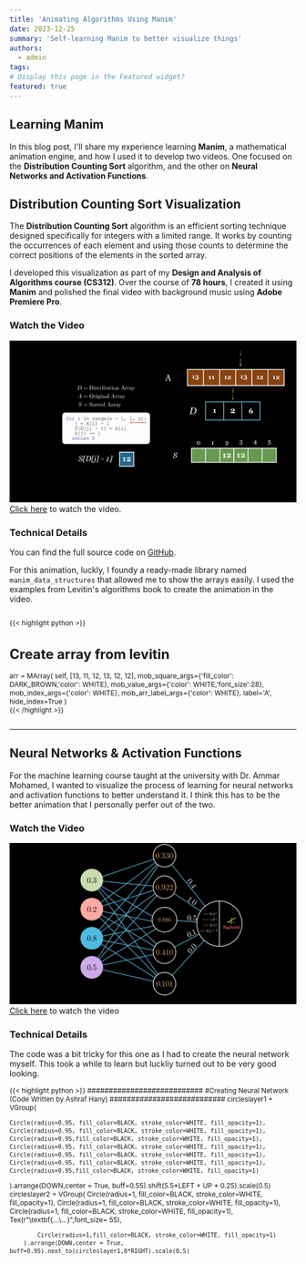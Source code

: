 ```yaml
---
title: 'Animating Algorithms Using Manim'
date: 2023-12-25
summary: 'Self-learning Manim to better visualize things'
authors:
  - admin
tags: 
# Display this page in the Featured widget?
featured: true
---
```

## Learning Manim


In this blog post, I'll share my experience learning **Manim**, a mathematical animation engine, and how I used it to develop two videos. One focused on the **Distribution Counting Sort** algorithm, and the other on **Neural Networks and Activation Functions**.

## Distribution Counting Sort Visualization

The **Distribution Counting Sort** algorithm is an efficient sorting technique designed specifically for integers with a limited range. It works by counting the occurrences of each element and using those counts to determine the correct positions of the elements in the sorted array.

I developed this visualization as part of my **Design and Analysis of Algorithms course (CS312)**. Over the course of **78 hours**, I created it using **Manim** and polished the final video with background music using **Adobe Premiere Pro**.

### Watch the Video
![demo](./demo.gif)
[Click here](https://www.youtube.com/watch?v=TVK_2h5Q1Sc&t) to watch the video.

### Technical Details
You can find the full source code on [GitHub](https://github.com/AshrafHanyy/Distrubtion_Count_Sort).

For this animation, luckly, I foundy a ready-made library named `manim_data_structures` that allowed me to show the arrays easily. I used the examples from Levitin's algorithms book to create the animation in the video. 
<div style="max-height: 300px; overflow-y: auto; overflow-x: auto; font-size: 0.85em; width: 100%;">

{{< highlight python >}}
# Create array from levitin
arr = MArray(
    self,
    [13, 11, 12, 13, 12, 12],
    mob_square_args={'fill_color':  DARK_BROWN,'color': WHITE},
    mob_value_args={'color': WHITE,'font_size':28},
    mob_index_args={'color': WHITE},
    mob_arr_label_args={'color': WHITE},
    label='A',
    hide_index=True
)    
{{< /highlight >}}
</div>

---
## Neural Networks & Activation Functions

For the machine learning course taught at the university with Dr. Ammar Mohamed, I wanted to visualize the process of learning for neural networks and activation functions to better understand it. I think this has to be the better animation that I personally perfer out of the two. 

### Watch the Video
![demo](./featured.jpg)
[Click here](https://www.youtube.com/watch?v=9wMVz_UphlE) to watch the video

### Technical Details
The code was a bit tricky for this one as I had to create the neural network myself. This took a while to learn but luckliy turned out to be very good looking. 
<div style="max-height: 300px; overflow-y: auto; overflow-x: auto; font-size: 0.85em; width: 100%;">
{{< highlight python >}}
###########################
#Creating Neural Network (Code Written by Ashraf Hany)
###########################
circleslayer1 = VGroup(
    
    Circle(radius=0.95, fill_color=BLACK, stroke_color=WHITE, fill_opacity=1),
    Circle(radius=0.95, fill_color=BLACK, stroke_color=WHITE, fill_opacity=1),
    Circle(radius=0.95,fill_color=BLACK, stroke_color=WHITE, fill_opacity=1),
    Circle(radius=0.95, fill_color=BLACK, stroke_color=WHITE, fill_opacity=1),
    Circle(radius=0.95, fill_color=BLACK, stroke_color=WHITE, fill_opacity=1),
    Circle(radius=0.95, fill_color=BLACK, stroke_color=WHITE, fill_opacity=1),
    Circle(radius=0.95,fill_color=BLACK, stroke_color=WHITE, fill_opacity=1)
).arrange(DOWN,center = True, buff=0.55).shift(5.5*LEFT + UP * 0.25).scale(0.5)
circleslayer2 = VGroup(
            Circle(radius=1, fill_color=BLACK, stroke_color=WHITE, fill_opacity=1),
            Circle(radius=1, fill_color=BLACK, stroke_color=WHITE, fill_opacity=1),
            Circle(radius=1, fill_color=BLACK, stroke_color=WHITE, fill_opacity=1),
            Tex(r"\textbf{...\\...}",font_size= 55),
            
            Circle(radius=1,fill_color=BLACK, stroke_color=WHITE, fill_opacity=1)
        ).arrange(DOWN,center = True, buff=0.95).next_to(circleslayer1,8*RIGHT).scale(0.5)
circleslayer3 = VGroup(
            Circle(radius=1, fill_color=BLACK, stroke_color=WHITE, fill_opacity=1),
            
            Tex(r"\textbf{...\\...\\...}",font_size= 55),
            Circle(radius=1, fill_color=BLACK, stroke_color=WHITE, fill_opacity=1),
            Circle(radius=1, fill_color=BLACK, stroke_color=WHITE, fill_opacity=1),
            Circle(radius=1, fill_color=BLACK, stroke_color=WHITE, fill_opacity=1),
            Circle(radius=1,fill_color=BLACK, stroke_color=WHITE, fill_opacity=1)
        ).arrange(DOWN,center = True, buff=0.85).next_to(circleslayer2,8*RIGHT).scale(0.5)

circleslayer4 = VGroup(
            Circle(radius=1, fill_color=BLACK, stroke_color=WHITE, fill_opacity=1),
        ).arrange(DOWN,center = True, buff=0.85).next_to(circleslayer3,8*RIGHT).scale(0.5)


lines = VGroup(*[
        Line(circleslayer1[i].get_center(), circleslayer2[j].get_center(), color=BLUE).set_z_index(-1)
        for i in range(len(circleslayer1)) 
        for j in range(len(circleslayer2)) if j is not 3
    ])

lines2 = VGroup(*[
        Line(circleslayer2[i].get_center(), circleslayer3[j].get_center(), color=BLUE).set_z_index(-1)
        for i in range(len(circleslayer2)) if i is not 3
        for j in range(len(circleslayer3)) if j is not 1
    ])

lines3 = VGroup(*[
        Line(circleslayer3[j].get_center(), circleslayer4[0].get_center(), color=BLUE).set_z_index(-1)
    
        for j in range(len(circleslayer3)) if j is not 1
    ])

linesc = VGroup(*[lines[i]  for i in range(len(lines)) ],
                *[lines2[i]  for i in range(len(lines2)) ],
                *[lines3[i]  for i in range(len(lines3)) ],)


labels= VGroup()
ie=0
for node_index, node_object in enumerate(circleslayer1):
    location = node_index * 0.99
    node_object = MathTex(f"x_{ie}",font_size=48,substrings_to_isolate="x")
    node_object.set_color(WHITE)
    node_object.set_color_by_tex("x",RED)
    node_object.move_to(circleslayer1[node_index].get_center())
    labels.add(node_object)
    ie+= 1

nn2 = VGroup(circleslayer1,circleslayer2,circleslayer3,linesc,circleslayer4,labels)
nn2 = nn2.scale(0.65)
title=Tex("A Multi-layer Feed-Forward Neural Network", font_size = 37, substrings_to_isolate=["Feed-Forward","Multi-layer"])
title.set_color_by_tex("Feed-Forward", RED_B)
title.set_color_by_tex("Multi-layer", BLUE_C)

sr = SurroundingRectangle(nn2[2], corner_radius=0.2)
sr2 = SurroundingRectangle(nn2[1], corner_radius=0.2)


title = title.center()
self.play(FadeIn(title))
self.wait(1)

self.play(title.animate.to_corner(UL).scale(1))
self.play(LaggedStart(
    Create(circleslayer1),
    Create(circleslayer2),
    Create(circleslayer3),
    Create(circleslayer4),
    Create(lines),
    Create(lines2),
    Create(lines3),
      Write(labels)
  ,lag_ratio=0.35))
{{< /highlight >}}
</div>

